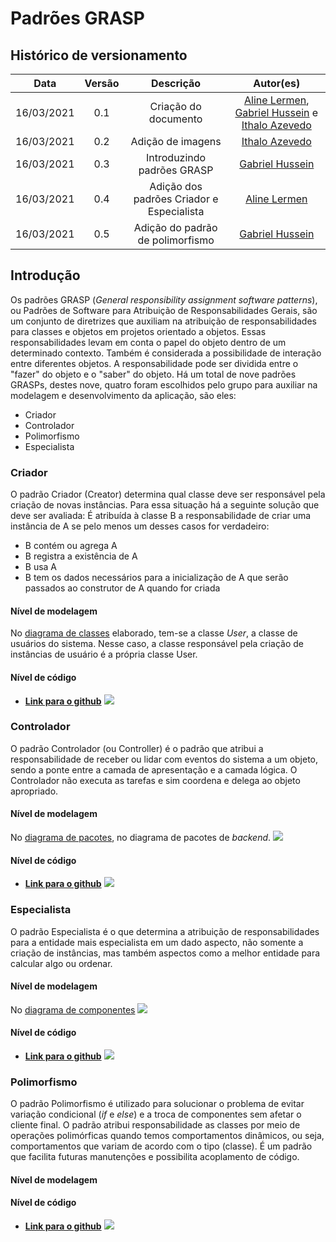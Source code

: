 # Padrões GRASP

## Histórico de versionamento                                                                                    

|    Data    | Versão |      Descrição       |                                                                         Autor(es)                                                                         |
| :--------: | :----: | :------------------: | :-------------------------------------------------------------------------------------------------------------------------------------------------------: |
| 16/03/2021 |  0.1   | Criação do documento | [Aline Lermen](https://github.com/AlineLermen), [Gabriel Hussein](https://github.com/GabrielHussein) e [Ithalo Azevedo](https://github.com/ithaloazevedo) |
| 16/03/2021 |  0.2   |  Adição de imagens   |                                                    [Ithalo Azevedo](https://github.com/ithaloazevedo)                                                     |
| 16/03/2021 |  0.3   | Introduzindo padrões GRASP | [Gabriel Hussein](https://github.com/GabrielHussein) |
| 16/03/2021 |  0.4   | Adição dos padrões Criador e Especialista | [Aline Lermen](https://github.com/AlineLermen) |
| 16/03/2021 |  0.5   | Adição do padrão de polimorfismo | [Gabriel Hussein](https://github.com/GabrielHussein) |

## Introdução
 
Os padrões GRASP (*General responsibility assignment software patterns*), ou Padrões de Software para Atribuição de Responsabilidades Gerais, são um conjunto de diretrizes que auxiliam na atribuição de responsabilidades para classes e objetos em projetos orientado a objetos. Essas responsabilidades levam em conta o papel do objeto dentro de um determinado contexto. Também é considerada a possibilidade de interação entre diferentes objetos. A responsabilidade pode ser dividida entre o "fazer" do objeto e o "saber" do objeto. Há um total de nove padrões GRASPs, destes nove, quatro foram escolhidos pelo grupo para auxiliar na modelagem e desenvolvimento da aplicação, são eles:

* Criador
* Controlador
* Polimorfismo
* Especialista


### Criador
O padrão Criador (Creator) determina qual classe deve ser responsável pela criação de novas instâncias. Para essa situação há a seguinte solução que deve ser avaliada:
É atribuída à classe B a responsabilidade de criar uma instância de A se pelo menos um desses casos for verdadeiro:
- B contém ou agrega A
- B registra a existência de A
- B usa A
- B tem os dados necessários para a inicialização de A que serão passados ao construtor de A quando for criada

#### Nível de modelagem
No [diagrama de classes](https://unbarqdsw2020-2.github.io/2020.2_G3_ProjetoHigia/#/./04-diagramasUML/diagramaClasse?id=v1) elaborado, tem-se a classe *User*, a classe de usuários do sistema. Nesse caso, a classe responsável pela criação de instâncias de usuário é a própria classe User.
#### Nível de código
- [**Link para o github**](user.js)
![](../assets/images/05-padroesDeProjeto/GRASP/criador.png)


### Controlador
O padrão Controlador (ou Controller) é o padrão que atribui a responsabilidade de receber ou lidar com eventos do sistema a um objeto, sendo a ponte entre a camada de apresentação e a camada lógica. O Controlador não executa as tarefas e sim coordena e delega ao objeto apropriado. 

#### Nível de modelagem
No [diagrama de pacotes](https://unbarqdsw2020-2.github.io/2020.2_G3_ProjetoHigia/#/./04-diagramasUML/diagramaPacote?id=diagrama-de-pacotes-backend-v0), no diagrama de pacotes de *backend*.
![](../assets/images/04-diagramasUML/diagramaPacote/backend-v0.png)
#### Nível de código
- [**Link para o github**](UserController.js)
![](../assets/images/05-padroesDeProjeto/GRASP/controlador.png)


### Especialista
O padrão Especialista é o que determina a atribuição de responsabilidades para a entidade mais especialista em um dado aspecto, não somente a criação de instâncias, mas também aspectos como a melhor entidade para calcular algo ou ordenar.
#### Nível de modelagem
No [diagrama de componentes](https://unbarqdsw2020-2.github.io/2020.2_G3_ProjetoHigia/#/./04-diagramasUML/diagramaComponentes?id=diagrama-de-componentesv1)
![](../assets/images/04-diagramasUML/diagramaComponentes/diagramaComponentesV1.png)
#### Nível de código
- [**Link para o github**](SetupServer.js)
![](../assets/images/05-padroesDeProjeto/GRASP/especialista.png)


### Polimorfismo
O padrão Polimorfismo é utilizado para solucionar o problema de evitar variação condicional (*if* e *else*) e a troca de componentes sem afetar o cliente final. O padrão atribui responsabilidade as classes por meio de operações polimórficas quando temos comportamentos dinâmicos, ou seja, comportamentos que variam de acordo com o tipo (classe). É um padrão que facilita futuras manutenções e possibilita acoplamento de código.
#### Nível de modelagem
#### Nível de código
- [**Link para o github**](Base.js)
![](../assets/images/05-padroesDeProjeto/GRASP/polimorfismo.png)




